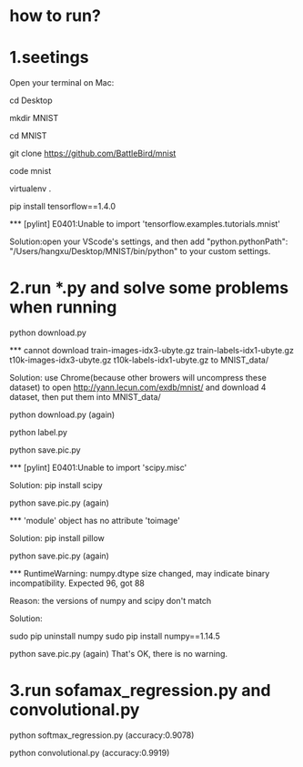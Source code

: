 # how to run?

# 1.seetings

Open your terminal on Mac:

   cd Desktop

   mkdir MNIST

   cd MNIST

   git clone https://github.com/BattleBird/mnist

   code mnist

   virtualenv .

   pip install tensorflow==1.4.0
   

*** [pylint] E0401:Unable to import 'tensorflow.examples.tutorials.mnist'

Solution:open your VScode's settings, and then add  "python.pythonPath": "/Users/hangxu/Desktop/MNIST/bin/python" to your custom settings.
   
#  2.run *.py and solve some problems when running

python download.py

*** cannot download train-images-idx3-ubyte.gz train-labels-idx1-ubyte.gz t10k-images-idx3-ubyte.gz t10k-labels-idx1-ubyte.gz to          MNIST_data/

Solution: use Chrome(because other browers will uncompress these dataset) to open http://yann.lecun.com/exdb/mnist/ and download 4       dataset, then put them into MNIST_data/


   python download.py (again)

   python label.py

   python save.pic.py
   

*** [pylint] E0401:Unable to import 'scipy.misc'

Solution: pip install scipy


   python save.pic.py (again)

*** 'module' object has no attribute 'toimage'

Solution: pip install pillow


   python save.pic.py (again)
   

*** RuntimeWarning: numpy.dtype size changed, may indicate binary incompatibility. Expected 96, got 88

Reason: the versions of numpy and scipy don't match

Solution: 

sudo pip uninstall numpy
sudo pip install numpy==1.14.5
          
          
   python save.pic.py (again) That's OK, there is no warning.
# 3.run sofamax_regression.py and convolutional.py

   python softmax_regression.py (accuracy:0.9078)

   python convolutional.py (accuracy:0.9919)
